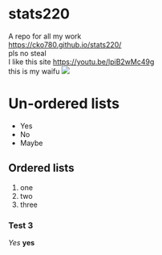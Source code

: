 # stats220
A repo for all my work  
https://cko780.github.io/stats220/  
pls no steal  
I like this site https://youtu.be/lpiB2wMc49g  
this is my waifu ![](https://github.com/cko780/stats220/blob/bc1ca9969397db4117a23595e6f8bf8fa48cb97e/61783b90f5cca5c672d9d3b7_a5cac21e-8879-11e7-bb05-38eaa7374f3c_1200x%20(1).png)

# Un-ordered lists
* Yes
* No
* Maybe

## Ordered lists
1. one
2. two
3. three

### Test 3
*Yes*
**yes**

